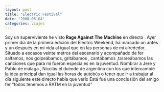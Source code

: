 ```yaml
---
layout: post
title: "Electric Festival"
date: "2008-06-04"
categories: viajes
---
```


Soy un superviviente he visto **Rage Against The Machine** en directo . Ayer primer día de la primera edición del Electric Weekend, ha marcado un antes y un después en mi vida al igual que en las personas de mi alrededor. Situado a escasos veinte metros del escenario y acompañado de fer saltamos, nos golpeábamos, gritábamos , cantábamos ,tarareábamos las canciones que para mi fueron especiales en la juventud. Nombrar a Jere y Pablo de málaga , Nicolás el duende de argentina con los que intercambie la idea principal dan igual las horas de autobús o tener que ir a trabajar al día siguiente este directo había que verlo Está fue una conclusión del amigo fer "todos tenemos a RATM en la juventud"

